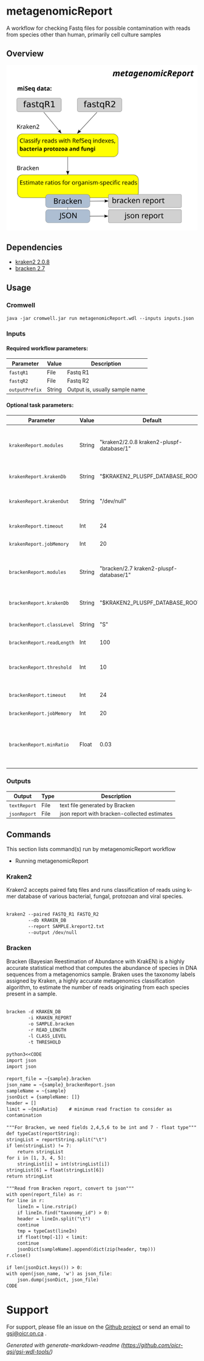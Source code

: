 # metagenomicReport

A workflow for checking Fastq files for possible contamination with reads from species other than human, primarily cell culture samples

## Overview

![Workflow Diagram for metagenomicReport](docs/MR_WorkflowDiagram.png)

## Dependencies

* [kraken2 2.0.8](https://ccb.jhu.edu/software/bracken/index.shtml)
* [bracken 2.7](https://ccb.jhu.edu/software/bracken/index.shtml)


## Usage

### Cromwell
```
java -jar cromwell.jar run metagenomicReport.wdl --inputs inputs.json
```

### Inputs

#### Required workflow parameters:
Parameter|Value|Description
---|---|---
`fastqR1`|File|Fastq R1
`fastqR2`|File|Fastq R2
`outputPrefix`|String|Output is, usually sample name

#### Optional task parameters:
Parameter|Value|Default|Description
---|---|---|---
`krakenReport.modules`|String|"kraken2/2.0.8 kraken2-pluspf-database/1"|Names and versions of modules needed for read classification
`krakenReport.krakenDb`|String|"$KRAKEN2_PLUSPF_DATABASE_ROOT/"|Path to bracken/kraken db
`krakenReport.krakenOut`|String|"/dev/null"|Redirect kraken2 output, default is /dev/null
`krakenReport.timeout`|Int|24|Timeout in hours for this task
`krakenReport.jobMemory`|Int|20|Java memory for Kraken
`brackenReport.modules`|String|"bracken/2.7 kraken2-pluspf-database/1"|Names and versions of modules needed for read ratio estimation
`brackenReport.krakenDb`|String|"$KRAKEN2_PLUSPF_DATABASE_ROOT/"|Path to bracken/kraken db
`brackenReport.classLevel`|String|"S"|Classification level, default S (species)
`brackenReport.readLength`|Int|100|Expected read length
`brackenReport.threshold`|Int|10|minimum number of reads required for a classification
`brackenReport.timeout`|Int|24|Timeout in hours for this task
`brackenReport.jobMemory`|Int|20|Java memory for Bracken
`brackenReport.minRatio`|Float|0.03|Threshold for reporting species, minimum read proportion in the analyzed sample


### Outputs

Output | Type | Description
---|---|---
`textReport`|File|text file generated by Bracken
`jsonReport`|File|json report with bracken-collected estimates


## Commands
 
This section lists command(s) run by metagenomicReport workflow

* Running metagenomicReport

### Kraken2

Kraken2 accepts paired fatq files and runs classificatiion of reads using k-mer database of 
various bacterial, fungal, protozoan and viral species.

```

kraken2 --paired FASTQ_R1 FASTQ_R2 
        --db KRAKEN_DB 
        --report SAMPLE.kreport2.txt 
        --output /dev/null

```

### Bracken

Bracken (Bayesian Reestimation of Abundance with KrakEN) is a highly accurate statistical method
that computes the abundance of species in DNA sequences from a metagenomics sample. Braken uses 
the taxonomy labels assigned by Kraken, a highly accurate metagenomics classification algorithm, 
to estimate the number of reads originating from each species present in a sample. 

```

bracken -d KRAKEN_DB 
        -i KRAKEN_REPORT 
        -o SAMPLE.bracken 
        -r READ_LENGTH 
        -l CLASS_LEVEL 
        -t THRESHOLD

python3<<CODE
import json
import json

report_file = ~{sample}.bracken
json_name = ~{sample}_brackenReport.json
sampleName = ~{sample}
jsonDict = {sampleName: []}
header = []
limit = ~{minRatio}    # minimum read fraction to consider as contamination

"""For Bracken, we need fields 2,4,5,6 to be int and 7 - float type"""
def typeCast(reportString):
stringList = reportString.split("\t")
if len(stringList) != 7:
    return stringList
for i in [1, 3, 4, 5]:
    stringList[i] = int(stringList[i])
stringList[6] = float(stringList[6])
return stringList

"""Read from Bracken report, convert to json"""
with open(report_file) as r:
for line in r:
    lineIn = line.rstrip()
    if lineIn.find("taxonomy_id") > 0:
	header = lineIn.split("\t")
	continue
    tmp = typeCast(lineIn)
    if float(tmp[-1]) < limit:
	continue
    jsonDict[sampleName].append(dict(zip(header, tmp)))
r.close()

if len(jsonDict.keys()) > 0:
with open(json_name, 'w') as json_file:
    json.dump(jsonDict, json_file)
CODE

```

# Support

For support, please file an issue on the [Github project](https://github.com/oicr-gsi) or send an email to gsi@oicr.on.ca .

_Generated with generate-markdown-readme (https://github.com/oicr-gsi/gsi-wdl-tools/)_
